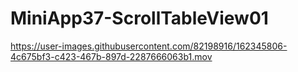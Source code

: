 # MiniApp37-ScrollTableView01

https://user-images.githubusercontent.com/82198916/162345806-4c675bf3-c423-467b-897d-2287666063b1.mov
